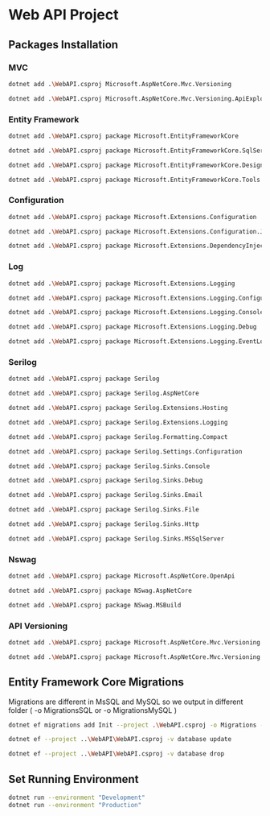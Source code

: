 # Web API Project

## Packages Installation

### MVC

```bash
dotnet add .\WebAPI.csproj Microsoft.AspNetCore.Mvc.Versioning
```

```bash
dotnet add .\WebAPI.csproj Microsoft.AspNetCore.Mvc.Versioning.ApiExplorer
```

### Entity Framework

```bash
dotnet add .\WebAPI.csproj package Microsoft.EntityFrameworkCore
```

```bash
dotnet add .\WebAPI.csproj package Microsoft.EntityFrameworkCore.SqlServer
```

```bash
dotnet add .\WebAPI.csproj package Microsoft.EntityFrameworkCore.Design
```

```bash
dotnet add .\WebAPI.csproj package Microsoft.EntityFrameworkCore.Tools
```

### Configuration

```bash
dotnet add .\WebAPI.csproj package Microsoft.Extensions.Configuration
```

```bash
dotnet add .\WebAPI.csproj package Microsoft.Extensions.Configuration.Json
```

```bash
dotnet add .\WebAPI.csproj package Microsoft.Extensions.DependencyInjection
```

### Log

```bash
dotnet add .\WebAPI.csproj package Microsoft.Extensions.Logging
```

```bash
dotnet add .\WebAPI.csproj package Microsoft.Extensions.Logging.Configuration
```

```bash
dotnet add .\WebAPI.csproj package Microsoft.Extensions.Logging.Console
```

```bash
dotnet add .\WebAPI.csproj package Microsoft.Extensions.Logging.Debug
```

```bash
dotnet add .\WebAPI.csproj package Microsoft.Extensions.Logging.EventLog
```

### Serilog

```bash
dotnet add .\WebAPI.csproj package Serilog
```

```bash
dotnet add .\WebAPI.csproj package Serilog.AspNetCore
```

```bash
dotnet add .\WebAPI.csproj package Serilog.Extensions.Hosting
```

```bash
dotnet add .\WebAPI.csproj package Serilog.Extensions.Logging
```

```bash
dotnet add .\WebAPI.csproj package Serilog.Formatting.Compact
```

```bash
dotnet add .\WebAPI.csproj package Serilog.Settings.Configuration
```

```bash
dotnet add .\WebAPI.csproj package Serilog.Sinks.Console
```

```bash
dotnet add .\WebAPI.csproj package Serilog.Sinks.Debug
```

```bash
dotnet add .\WebAPI.csproj package Serilog.Sinks.Email
```

```bash
dotnet add .\WebAPI.csproj package Serilog.Sinks.File
```

```bash
dotnet add .\WebAPI.csproj package Serilog.Sinks.Http
```

```bash
dotnet add .\WebAPI.csproj package Serilog.Sinks.MSSqlServer
```

### Nswag
```bash
dotnet add .\WebAPI.csproj package Microsoft.AspNetCore.OpenApi
```

```bash
dotnet add .\WebAPI.csproj package NSwag.AspNetCore
```

```bash
dotnet add .\WebAPI.csproj package NSwag.MSBuild
```

### API Versioning
```bash
dotnet add .\WebAPI.csproj package Microsoft.AspNetCore.Mvc.Versioning
```

```bash
dotnet add .\WebAPI.csproj package Microsoft.AspNetCore.Mvc.Versioning.ApiExplorer
```

## Entity Framework Core Migrations

Migrations are different in MsSQL and MySQL so we output in different folder ( -o MigrationsSQL or -o MigrationsMySQL )

```bash
dotnet ef migrations add Init --project .\WebAPI.csproj -o Migrations -v
```

```bash
dotnet ef --project ..\WebAPI\WebAPI.csproj -v database update
```

```bash
dotnet ef --project ..\WebAPI\WebAPI.csproj -v database drop
```

## Set Running Environment
```bash
dotnet run --environment "Development"
dotnet run --environment "Production"
``` 